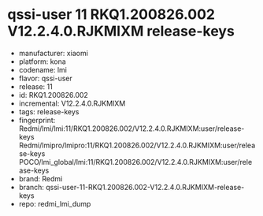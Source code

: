 # qssi-user 11 RKQ1.200826.002 V12.2.4.0.RJKMIXM release-keys
- manufacturer: xiaomi
- platform: kona
- codename: lmi
- flavor: qssi-user
- release: 11
- id: RKQ1.200826.002
- incremental: V12.2.4.0.RJKMIXM
- tags: release-keys
- fingerprint: Redmi/lmi/lmi:11/RKQ1.200826.002/V12.2.4.0.RJKMIXM:user/release-keys
Redmi/lmipro/lmipro:11/RKQ1.200826.002/V12.2.4.0.RJKMIXM:user/release-keys
POCO/lmi_global/lmi:11/RKQ1.200826.002/V12.2.4.0.RJKMIXM:user/release-keys
- brand: Redmi
- branch: qssi-user-11-RKQ1.200826.002-V12.2.4.0.RJKMIXM-release-keys
- repo: redmi_lmi_dump
